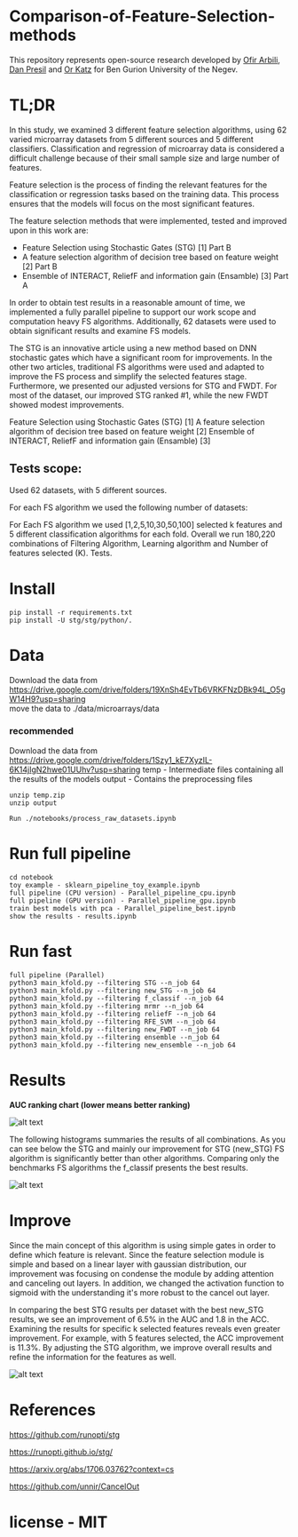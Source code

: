 # Comparison-of-Feature-Selection-methods
This repository represents open-source research developed by [Ofir Arbili](https://www.linkedin.com/in/ofir-arbili-82375179/?originalSubdomain=il/), [Dan Presil](https://www.linkedin.com/in/dan-presil-674514152/) and [Or Katz](https://www.linkedin.com/in/or-katz-9ba885114/) for  Ben Gurion University of the Negev.

# TL;DR

In this study, we examined 3 different feature selection algorithms, using 62 varied microarray datasets from 5 different sources and 5 different classifiers. Classification and regression of microarray data is considered a difficult challenge because of their small sample size and large number of features. 

Feature selection is the process of finding the relevant features for the classification or regression tasks based on the training data. This process ensures that the models will focus on the most significant features.

The feature selection methods that were implemented, tested and improved upon in this work are:
- Feature Selection using Stochastic Gates (STG) [1]				Part B
- A feature selection algorithm of decision tree based on feature weight [2]		Part B
- Ensemble of INTERACT, ReliefF and information gain (Ensamble) [3]		Part A

In order to obtain test results in a reasonable amount of time, we implemented a fully parallel pipeline to support our work scope and computation heavy FS algorithms. Additionally, 62 datasets were used to obtain significant results and examine FS models.

The STG is an innovative article using a new method based on DNN stochastic gates which have a significant room for improvements. In the other two articles, traditional FS algorithms were used and adapted to improve the FS process and simplify the selected features stage. Furthermore, we presented our adjusted versions for STG and FWDT. For most of the dataset, our improved STG ranked #1, while the new FWDT showed modest improvements.

Feature Selection using Stochastic Gates (STG) [1] 
A feature selection algorithm of decision tree based on feature weight [2]
Ensemble of INTERACT, ReliefF and information gain (Ensamble) [3]


## Tests scope:
Used 62 datasets, with 5 different sources.

For each FS algorithm we used the following number of datasets:

For Each FS algorithm we used [1,2,5,10,30,50,100] selected k features and 5 different classification algorithms for each fold. Overall we run 180,220 combinations of  Filtering Algorithm, Learning algorithm and Number of features selected (K). Tests. 



# Install
```
pip install -r requirements.txt
pip install -U stg/stg/python/.
```
# Data
Download the data from https://drive.google.com/drive/folders/19XnSh4EvTb6VRKFNzDBk94L_O5gW14H9?usp=sharing \
move the data to ./data/microarrays/data
### recommended
Download the data from https://drive.google.com/drive/folders/1Szy1_kE7XyzIL-6K14jIgN2hwe01UUhv?usp=sharing
temp - Intermediate files containing all the results of the models
output - Contains the preprocessing files
```
unzip temp.zip
unzip output
```

```
Run ./notebooks/process_raw_datasets.ipynb
```
# Run full pipeline
```
cd notebook
toy example - sklearn_pipeline_toy_example.ipynb
full pipeline (CPU version) - Parallel_pipeline_cpu.ipynb
full pipeline (GPU version) - Parallel_pipeline_gpu.ipynb
train best models with pca - Parallel_pipeline_best.ipynb
show the results - results.ipynb
```
# Run fast

```
full pipeline (Parallel) 
python3 main_kfold.py --filtering STG --n_job 64  
python3 main_kfold.py --filtering new_STG --n_job 64
python3 main_kfold.py --filtering f_classif --n_job 64
python3 main_kfold.py --filtering mrmr --n_job 64
python3 main_kfold.py --filtering reliefF --n_job 64
python3 main_kfold.py --filtering RFE_SVM --n_job 64
python3 main_kfold.py --filtering new_FWDT --n_job 64
python3 main_kfold.py --filtering ensemble --n_job 64
python3 main_kfold.py --filtering new_ensemble --n_job 64
```

# Results
**AUC ranking chart (lower means better ranking)**

![alt text](https://github.com/OrKatz7/Comparison-of-Feature-Selection-methods/blob/main/docs/raniking.png)

The following histograms summaries the results of all combinations.
As you can see below the STG and mainly our improvement for STG (new_STG) FS algorithm is significantly better than other algorithms. Comparing only the benchmarks FS algorithms the f_classif presents the best results.

![alt text](https://github.com/OrKatz7/Comparison-of-Feature-Selection-methods/blob/main/docs/best.png)

# Improve
Since the main concept of this algorithm is using simple gates in order to define which feature is relevant. Since the feature selection module is simple and based on a linear layer with gaussian distribution, our improvement was focusing on condense the module by adding attention and canceling out layers. In addition, we changed the activation function to sigmoid with the understanding it's more robust to the cancel out layer.

In comparing the best STG results per dataset with the best new_STG results, we see an improvement of 6.5% in the AUC and 1.8 in the ACC. Examining the results for specific k selected features reveals even greater improvement. For example, with 5 features selected, the ACC improvement is 11.3%. By adjusting the STG algorithm, we improve overall results and refine the information for the features as well.

![alt text](https://github.com/OrKatz7/Comparison-of-Feature-Selection-methods/blob/main/docs/improve.png)



# References

https://github.com/runopti/stg

https://runopti.github.io/stg/

https://arxiv.org/abs/1706.03762?context=cs

https://github.com/unnir/CancelOut


# license - MIT
